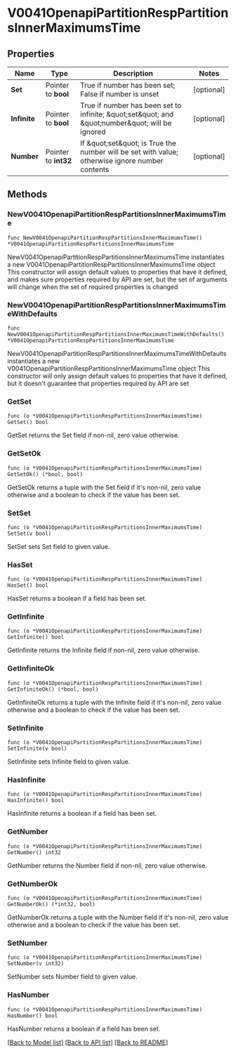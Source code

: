 # V0041OpenapiPartitionRespPartitionsInnerMaximumsTime

## Properties

Name | Type | Description | Notes
------------ | ------------- | ------------- | -------------
**Set** | Pointer to **bool** | True if number has been set; False if number is unset | [optional] 
**Infinite** | Pointer to **bool** | True if number has been set to infinite; \&quot;set\&quot; and \&quot;number\&quot; will be ignored | [optional] 
**Number** | Pointer to **int32** | If \&quot;set\&quot; is True the number will be set with value; otherwise ignore number contents | [optional] 

## Methods

### NewV0041OpenapiPartitionRespPartitionsInnerMaximumsTime

`func NewV0041OpenapiPartitionRespPartitionsInnerMaximumsTime() *V0041OpenapiPartitionRespPartitionsInnerMaximumsTime`

NewV0041OpenapiPartitionRespPartitionsInnerMaximumsTime instantiates a new V0041OpenapiPartitionRespPartitionsInnerMaximumsTime object
This constructor will assign default values to properties that have it defined,
and makes sure properties required by API are set, but the set of arguments
will change when the set of required properties is changed

### NewV0041OpenapiPartitionRespPartitionsInnerMaximumsTimeWithDefaults

`func NewV0041OpenapiPartitionRespPartitionsInnerMaximumsTimeWithDefaults() *V0041OpenapiPartitionRespPartitionsInnerMaximumsTime`

NewV0041OpenapiPartitionRespPartitionsInnerMaximumsTimeWithDefaults instantiates a new V0041OpenapiPartitionRespPartitionsInnerMaximumsTime object
This constructor will only assign default values to properties that have it defined,
but it doesn't guarantee that properties required by API are set

### GetSet

`func (o *V0041OpenapiPartitionRespPartitionsInnerMaximumsTime) GetSet() bool`

GetSet returns the Set field if non-nil, zero value otherwise.

### GetSetOk

`func (o *V0041OpenapiPartitionRespPartitionsInnerMaximumsTime) GetSetOk() (*bool, bool)`

GetSetOk returns a tuple with the Set field if it's non-nil, zero value otherwise
and a boolean to check if the value has been set.

### SetSet

`func (o *V0041OpenapiPartitionRespPartitionsInnerMaximumsTime) SetSet(v bool)`

SetSet sets Set field to given value.

### HasSet

`func (o *V0041OpenapiPartitionRespPartitionsInnerMaximumsTime) HasSet() bool`

HasSet returns a boolean if a field has been set.

### GetInfinite

`func (o *V0041OpenapiPartitionRespPartitionsInnerMaximumsTime) GetInfinite() bool`

GetInfinite returns the Infinite field if non-nil, zero value otherwise.

### GetInfiniteOk

`func (o *V0041OpenapiPartitionRespPartitionsInnerMaximumsTime) GetInfiniteOk() (*bool, bool)`

GetInfiniteOk returns a tuple with the Infinite field if it's non-nil, zero value otherwise
and a boolean to check if the value has been set.

### SetInfinite

`func (o *V0041OpenapiPartitionRespPartitionsInnerMaximumsTime) SetInfinite(v bool)`

SetInfinite sets Infinite field to given value.

### HasInfinite

`func (o *V0041OpenapiPartitionRespPartitionsInnerMaximumsTime) HasInfinite() bool`

HasInfinite returns a boolean if a field has been set.

### GetNumber

`func (o *V0041OpenapiPartitionRespPartitionsInnerMaximumsTime) GetNumber() int32`

GetNumber returns the Number field if non-nil, zero value otherwise.

### GetNumberOk

`func (o *V0041OpenapiPartitionRespPartitionsInnerMaximumsTime) GetNumberOk() (*int32, bool)`

GetNumberOk returns a tuple with the Number field if it's non-nil, zero value otherwise
and a boolean to check if the value has been set.

### SetNumber

`func (o *V0041OpenapiPartitionRespPartitionsInnerMaximumsTime) SetNumber(v int32)`

SetNumber sets Number field to given value.

### HasNumber

`func (o *V0041OpenapiPartitionRespPartitionsInnerMaximumsTime) HasNumber() bool`

HasNumber returns a boolean if a field has been set.


[[Back to Model list]](../README.md#documentation-for-models) [[Back to API list]](../README.md#documentation-for-api-endpoints) [[Back to README]](../README.md)


